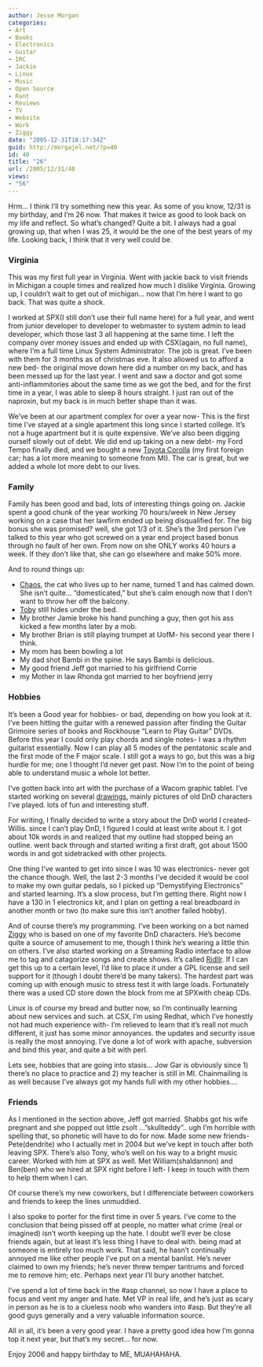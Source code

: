 ```yaml
---
author: Jesse Morgan
categories:
- Art
- Books
- Electronics
- Guitar
- IRC
- Jackie
- Linux
- Music
- Open Source
- Rant
- Reviews
- TV
- Website
- Work
- Ziggy
date: "2005-12-31T18:17:34Z"
guid: http://morgajel.net/?p=40
id: 40
title: "26"
url: /2005/12/31/40
views:
- "56"
---
```


Hrm… I think I’ll try something new this year. As some of you know, 12/31 is my birthday, and I’m 26 now. That makes it twice as good to look back on my life and reflect. So what’s changed? Quite a bit. I always had a goal growing up, that when I was 25, it would be the one of the best years of my life. Looking back, I think that it very well could be.

### Virginia

This was my first full year in Virginia. Went with jackie back to visit friends in Michigan a couple times and realized how much I dislike Virginia. Growing up, I couldn’t wait to get out of michigan… now that I’m here I want to go back. That was quite a shock.

I worked at SPX(I still don’t use their full name here) for a full year, and went from junior developer to developer to webmaster to system admin to lead developer, which those last 3 all happening at the same time. I left the company over money issues and ended up with CSX(again, no full name), where I’m a full time Linux System Administrator. The job is great. I’ve been with them for 3 months as of christmas eve. It also allowed us to afford a new bed- the original move down here did a number on my back, and has been messed up for the last year. I went and saw a doctor and got some anti-inflammitories about the same time as we got the bed, and for the first time in a year, I was able to sleep 8 hours straight. I just ran out of the naproxin, but my back is in much better shape than it was.

We’ve been at our apartment complex for over a year now- This is the first time I’ve stayed at a single apartment this long since I started college. It’s not a huge apartment but it is quite expensive. We’ve also been digging ourself slowly out of debt. We did end up taking on a new debt- my Ford Tempo finally died, and we bought a new [Toyota Corolla](http://myjaxon.com/images/2005/02.14.05%20Toyota%20Corolla.jpg) (my first foreign car; has a lot more meaning to someone from MI). The car is great, but we added a whole lot more debt to our lives.

###  Family

Family has been good and bad, lots of interesting things going on. Jackie spent a good chunk of the year working 70 hours/week in New Jersey working on a case that her lawfirm ended up being disqualified for. The big bonus she was promised? well, she got 1/3 of it. She’s the 3rd person I’ve talked to this year who got screwed on a year end project based bonus through no fault of her own. From now on she ONLY works 40 hours a week. If they don’t like that, she can go elsewhere and make 50% more.

And to round things up:

- [Chaos](http://myjaxon.com/images/2005/12.10.05%20Jesse%20Chaos.jpg), the cat who lives up to her name, turned 1 and has calmed down. She isn’t quite… “domesticated,” but she’s calm enough now that I don’t want to throw her off the balcony.
- [Toby](http://myjaxon.com/images/2005/12.31.05%20Toby.jpg) still hides under the bed.
- My brother Jamie broke his hand punching a guy, then got his ass kicked a few months later by a mob.
- My brother Brian is still playing trumpet at UofM- his second year there I think.
- My mom has been bowling a lot
- My dad shot Bambi in the spine. He says Bambi is delicious.
- My good friend Jeff got married to his girlfriend Corrie
- my Mother in law Rhonda got married to her boyfriend jerry

### Hobbies

It’s been a Good year for hobbies- or bad, depending on how you look at it. I’ve been hitting the guitar with a renewed passion after finding the Guitar Grimoire series of books and Rockhouse “Learn to Play Guitar” DVDs. Before this year I could only play chords and single notes- I was a rhythm guitarist essentially. Now I can play all 5 modes of the pentatonic scale and the first mode of the F major scale. I still got a ways to go, but this was a big hurdle for me; one I thought I’d never get past. Now I’m to the point of being able to understand music a whole lot better.

I’ve gotten back into art with the purchase of a Wacom graphic tablet. I’ve started working on several [drawings](http://morgajel.com/drawings/), mainly pictures of old DnD characters I’ve played. lots of fun and interesting stuff.

For writing, I finally decided to write a story about the DnD world I created- Willis. since I can’t play DnD, I figured I could at least write about it. I got about 10k words in and realized that my outline had stopped being an outline. went back through and started writing a first draft, got about 1500 words in and got sidetracked with other projects.

One thing I’ve wanted to get into since I was 10 was electronics- never got the chance though. Well, the last 2-3 months I’ve decided it would be cool to make my own guitar pedals, so I picked up “Demystifying Electronics” and started learning. It’s a slow process, but I’m getting there. Right now I have a 130 in 1 electronics kit, and I plan on getting a real breadboard in another month or two (to make sure this isn’t another failed hobby).

And of course there’s my programming. I’ve been working on a bot named [Ziggy](http://morgajel.com/drawings/ziggy2.png) who is based on one of my favorite DnD characters. He’s become quite a source of amusement to me, though I think he’s wearing a little thin on others. I’ve also started working on a Streaming Radio interface to allow me to tag and catagorize songs and create shows. It’s called [Ridllr](http://morgajel.com/radio/). If I can get this up to a certain level, I’d like to place it under a GPL license and sell support for it (though I doubt there’d be many takers). The hardest part was coming up with enough music to stress test it with large loads. Fortunately there was a used CD store down the block from me at SPXwith cheap CDs.

Linux is of course my bread and butter now, so I’m continually learning about new services and such. at CSX, I’m using Redhat, which I’ve honestly not had much experience with- I’m relieved to learn that it’s reall not much different, it just has some minor annoyances. the updates and security issue is really the most annoying. I’ve done a lot of work with apache, subversion and bind this year, and quite a bit with perl.

Lets see, hobbies that are going into stasis… Jow Gar is obviously since 1) there’s no place to practice and 2) my teacher is still in MI. Chainmailing is as well because I’ve always got my hands full with my other hobbies….

### Friends

As I mentioned in the section above, Jeff got married. Shabbs got his wife pregnant and she popped out little zsolt …”skullteddy”.. ugh I’m horrible with spelling that, so phonetic will have to do for now. Made some new friends- Pete(dendrite) who I actually met in 2004 but we’ve kept in touch after both leaving SPX. There’s also Tony, who’s well on his way to a bright music career. Worked with him at SPX as well. Met William(shaldannon) and Ben(ben) who we hired at SPX right before I left- I keep in touch with them to help them when I can.

Of course there’s my new coworkers, but I differenciate between coworkers and friends to keep the lines unmuddied.

I also spoke to porter for the first time in over 5 years. I’ve come to the conclusion that being pissed off at people, no matter what crime (real or imagined) isn’t worth keeping up the hate. I doubt we’ll ever be close friends again, but at least it’s less thing I have to deal with. being mad at someone is entirely too much work. That said, he hasn’t continually annoyed me like other people I’ve put on a mental banlist. He’s never claimed to own my friends; he’s never threw temper tantrums and forced me to remove him; etc. Perhaps next year I’ll bury another hatchet.

I’ve spend a lot of time back in the #asp channel, so now I have a place to focus and vent my anger and hate. Met VP in real life, and he’s just as scary in person as he is to a clueless noob who wanders into #asp. But they’re all good guys generally and a very valuable information source.

All in all, it’s been a very good year. I have a pretty good idea how I’m gonna top it next year, but that’s my secret… for now.

Enjoy 2006 and happy birthday to ME, MUAHAHAHA.